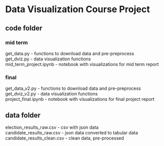 # Data Visualization Course Project

## code folder

### mid term
get_data.py - functions to download data and pre-preprocess <br>
get_dviz.py - data visualization functions <br>
mid_term_project.ipynb - notebook with visualizations for mid term report <br>

### final
get_data_v2.py - functions to download data and pre-preprocess <br>
get_dviz_v2.py - data visualization functions <br>
project_final.ipynb - notebook with visualizations for final project report <br>
 
## data folder
election_results_raw.csv - csv with json data <br>
candidate_results_raw.csv - json data converted to tabular data <br>
candidate_results_clean.csv - clean data, pre-processed <br>
